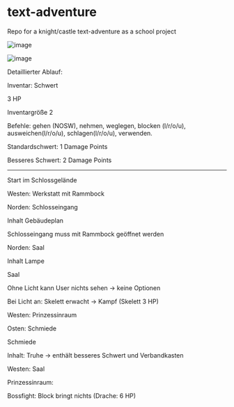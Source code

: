 # text-adventure
Repo for a knight/castle text-adventure as a school project

![image](https://github.com/user-attachments/assets/f06683a7-907e-47b5-8f41-73fd764a967a)

![image](https://github.com/user-attachments/assets/58bd4988-ba99-4b8e-8cf9-4cffd63463e7)

Detaillierter Ablauf: 

Inventar: Schwert 

3 HP 

Inventargröße 2 

Befehle: gehen (NOSW), nehmen, weglegen, blocken (l/r/o/u), ausweichen(l/r/o/u), schlagen(l/r/o/u), verwenden. 

 

Standardschwert: 1 Damage Points 

Besseres Schwert: 2 Damage Points 

_________________________________________ 

 

Start im Schlossgelände 

Westen: Werkstatt mit Rammbock 

Norden: Schlosseingang  

Inhalt Gebäudeplan 

 

Schlosseingang muss mit Rammbock geöffnet werden 

Norden: Saal 

Inhalt Lampe 

 

Saal 

Ohne Licht kann User nichts sehen -> keine Optionen 

Bei Licht an: Skelett erwacht -> Kampf (Skelett 3 HP) 

Westen: Prinzessinraum 

Osten: Schmiede 

 

Schmiede 

Inhalt: Truhe -> enthält besseres Schwert und Verbandkasten 

Westen: Saal 

 

Prinzessinraum: 

Bossfight: Block bringt nichts (Drache: 6 HP) 
